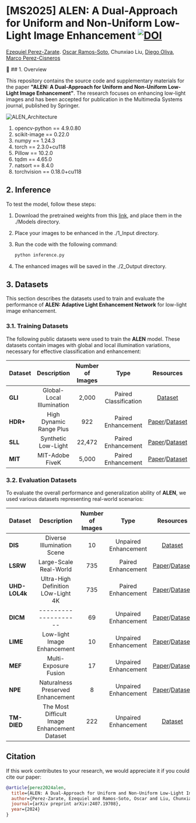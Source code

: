 # [MS2025] ALEN: A Dual-Approach for Uniform and Non-Uniform Low-Light Image Enhancement [![DOI](https://zenodo.org/badge/896243613.svg)](https://doi.org/10.5281/zenodo.14249461)


[Ezequiel Perez-Zarate](https://scholar.google.com/citations?user=sNlxp40AAAAJ&hl=es&oi=sra). [Oscar Ramos-Soto](https://scholar.google.com/citations?user=EzhiQbkAAAAJ&hl=es&oi=sra), Chunxiao Liu, [Diego Oliva](https://scholar.google.com/citations?user=N5mk5rYAAAAJ&hl=es), [Marco Perez-Cisneros](https://scholar.google.com/citations?user=7fH_0XQAAAAJ&hl=es)


🎯 ## 1. Overview

This repository contains the source code and supplementary materials for the paper **"ALEN: A Dual-Approach for Uniform and Non-Uniform Low-Light Image Enhancement"**. The research focuses on enhancing low-light images and has been accepted for publication in the Multimedia Systems journal, published by Springer.

![ALEN_Architecture](ALEN_ARCH.png)

1. opencv-python == 4.9.0.80
2. scikit-image == 0.22.0
3. numpy == 1.24.3
4. torch == 2.3.0+cu118
5. Pillow == 10.2.0
6. tqdm ==  4.65.0
7. natsort == 8.4.0
8. torchvision == 0.18.0+cu118

## 2. Inference
To test the model, follow these steps:

1. Download the pretrained weights from this [link](https://drive.google.com/drive/folders/1Wuj5s1mtm5SJDLl80ISBRzhIwnRw4K1Q), and place them in the ./Models directory.

3. Place your images to be enhanced in the ./1_Input directory.

4. Run the code with the following command:

   ```bash
   python inference.py

5. The enhanced images will be saved in the ./2_Output directory.


## 3. Datasets  
This section describes the datasets used to train and evaluate the performance of **ALEN: Adaptive Light Enhancement Network** for low-light image enhancement.

### 3.1. Training Datasets  
The following public datasets were used to train the **ALEN** model. These datasets contain images with global and local illumination variations, necessary for effective classification and enhancement:

| **Dataset** | **Description**                                 | **Number of Images**         | **Type**              | **Resources** |
|-------------|:-----------------------------------------------:|:----------------------------:|:---------------------:|:-------------:|
| **GLI**     | Global-Local Illumination                       | 2,000                        | Paired Classification |[Dataset](https://drive.google.com/drive/folders/1L1uhe1pAOl6fqPSTB2EMVxYJ0AGeNJue?hl=es)|
| **HDR+**    | High Dynamic Range Plus                         | 922                          | Paired Enhancement    |[Paper](https://dl.acm.org/doi/abs/10.1145/2980179.2980254)/[Dataset](https://hdrplusdata.org/)  |
| **SLL**     | Synthetic Low-Light                             | 22,472                       | Paired Enhancement    |[Paper](https://link.springer.com/article/10.1007/s11263-021-01466-8)/[Dataset](https://github.com/yu-li/AGLLNet?tab=readme-ov-file)|
| **MIT**     | MIT-Adobe FiveK                                 | 5,000                        | Paired Enhancement    |[Paper](https://ieeexplore.ieee.org/abstract/document/5995413)/[Dataset](https://data.csail.mit.edu/graphics/fivek/)|


### 3.2. Evaluation Datasets  
To evaluate the overall performance and generalization ability of **ALEN**, we used various datasets representing real-world scenarios:

| **Dataset**       | **Description**                                 | **Number of Images**     | **Type**                 | **Resources** |
|-------------------|:-----------------------------------------------:|:------------------------:|:------------------------:|:-------------:|
| **DIS**           | Diverse Illumination Scene                      | 10                       | Unpaired Enhancement     |[Dataset](https://drive.google.com/drive/folders/1h-fHZ5yCGTgohXXTEDWnA_ArhVv0c4nO?hl=e)|
| **LSRW**          | Large-Scale Real-World                          | 735                      | Paired Enhancement       |[Paper](https://www.sciencedirect.com/science/article/pii/S1047320322002322)/[Dataset](https://drive.google.com/drive/folders/1PVdD3ivcvyN_qMenNfyThm0HspBfNS6t?hl=es)  |
| **UHD-LOL4k**     | Ultra-High Definition LOw-Light 4K              | 735                      | Paired Enhancement       |[Paper](https://ojs.aaai.org/index.php/AAAI/article/view/25364)/[Dataset](https://drive.google.com/drive/folders/1lDruYXGXNVp-qw0VZeELCejxD__MnPr9?hl=es) |
| **DICM**          |  --------------------                           | 69                       | Unpaired Enhancement     |[Paper](https://ieeexplore.ieee.org/abstract/document/6615961)/[Dataset](https://drive.google.com/drive/folders/1FBtsAz0XHA_0S5G7izIaF_D10PtJ2H8h?usp=sharing) |
| **LIME**          | Low-light Image Enhancement                     | 10                       | Unpaired Enhancement     |[Paper](https://ieeexplore.ieee.org/abstract/document/7782813)/[Dataset](https://drive.google.com/drive/folders/14VlIsJtMfrf2kENE2W04BbdzTOiGZO0M?usp=sharing) |
| **MEF**           | Multi-Exposure Fusion                           | 17                       | Unpaired Enhancement     |[Paper](https://ieeexplore.ieee.org/abstract/document/7120119)/[Dataset](https://drive.google.com/drive/folders/1HGRiGjU63ZSwBNz_VaDYavGpSYotnKAs?usp=sharing) |
| **NPE**           | Naturalness Preserved Enhancement               | 8                        | Unpaired Enhancement     |[Paper](https://ieeexplore.ieee.org/abstract/document/6512558)/[Dataset](https://drive.google.com/drive/folders/103obQEYIzojmMtbNmY8XxgIoSCI4f_B7?usp=sharing) |
| **TM-DIED**       | The Most Difficult Image Enhancement Dataset    | 222                      | Unpaired Enhancement     |[Dataset](https://sites.google.com/site/vonikakis/datasets/tm-died)|



## Citation
If this work contributes to your research, we would appreciate it if you could cite our paper:

```bibtex
@article{perez2024alen,
  title={ALEN: A Dual-Approach for Uniform and Non-Uniform Low-Light Image Enhancement},
  author={Perez-Zarate, Ezequiel and Ramos-Soto, Oscar and Liu, Chunxiao and Oliva, Diego and Perez-Cisneros, Marco},
  journal={arXiv preprint arXiv:2407.19708},
  year={2024}
}
